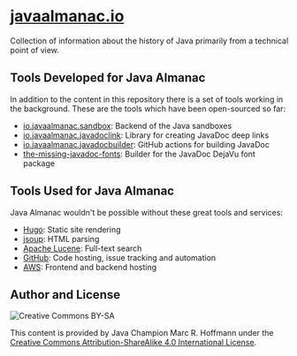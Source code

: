 # [javaalmanac.io](https://javaalmanac.io)

Collection of information about the history of Java primarily from a technical point of view.

## Tools Developed for Java Almanac

In addition to the content in this repository there is a set of tools working in the background.
These are the tools which have been open-sourced so far:

* [io.javaalmanac.sandbox](https://github.com/marchof/io.javaalmanac.sandbox): Backend of the Java sandboxes
* [io.javaalmanac.javadoclink](https://github.com/marchof/io.javaalmanac.javadoclink): Library for creating JavaDoc deep links
* [io.javaalmanac.javadocbuilder](https://github.com/marchof/io.javaalmanac.javadocbuilder): GitHub actions for building JavaDoc
* [the-missing-javadoc-fonts](https://github.com/marchof/the-missing-javadoc-fonts): Builder for the JavaDoc DejaVu font package

## Tools Used for Java Almanac

Java Almanac wouldn't be possible without these great tools and services:

* [Hugo](https://gohugo.io/): Static site rendering
* [jsoup](https://jsoup.org/): HTML parsing
* [Apache Lucene](https://lucene.apache.org/core/): Full-text search
* [GitHub](https://github.com/): Code hosting, issue tracking and automation
* [AWS](https://aws.amazon.com/): Frontend and backend hosting 

## Author and License

![Creative Commons BY-SA](https://i.creativecommons.org/l/by-sa/4.0/88x31.png)

This content is provided by Java Champion Marc R. Hoffmann under the
[Creative Commons Attribution-ShareAlike 4.0 International License](http://creativecommons.org/licenses/by-sa/4.0/).
